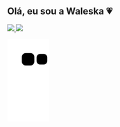 ## Olá, eu sou a Waleska 💗 

<div>
<a href="https://github.com/waleskaeds">
  
<img height="180em" src="https://github-readme-stats.vercel.app/api/top-langs/?username=waleskaeds&layout=compact&langs_count=7&theme=dracula"/>
  
<img height="180em" src="https://github-readme-stats.vercel.app/api?username=waleskaeds&show_icons=true&theme=dracula&include_all_commits=true&count_private=true"/>
</div>

![Snake animation](https://github.com/waleskaeds/waleskaeds/blob/output/github-contribution-grid-snake.svg)
